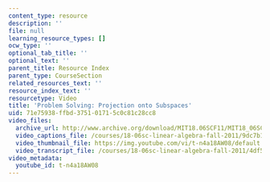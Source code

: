 ```yaml
---
content_type: resource
description: ''
file: null
learning_resource_types: []
ocw_type: ''
optional_tab_title: ''
optional_text: ''
parent_title: Resource Index
parent_type: CourseSection
related_resources_text: ''
resource_index_text: ''
resourcetype: Video
title: 'Problem Solving: Projection onto Subspaces'
uid: 71e75938-ffbd-3751-0171-5c0c81c28cc8
video_files:
  archive_url: http://www.archive.org/download/MIT18.06SCF11/MIT18_06SC_110706_N1_300k.mp4
  video_captions_file: /courses/18-06sc-linear-algebra-fall-2011/9dc7b19c30515c7a81f0ceea3938a738_t-n4a18AW08.vtt
  video_thumbnail_file: https://img.youtube.com/vi/t-n4a18AW08/default.jpg
  video_transcript_file: /courses/18-06sc-linear-algebra-fall-2011/4df51fb0fea8c14941e59ccf240e4a63_t-n4a18AW08.pdf
video_metadata:
  youtube_id: t-n4a18AW08
---
```


